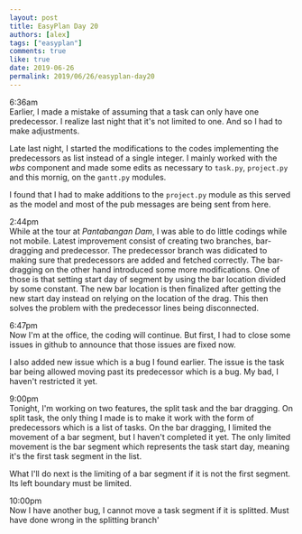 ```yaml
---
layout: post
title: EasyPlan Day 20
authors: [alex]
tags: ["easyplan"]
comments: true
like: true
date: 2019-06-26
permalink: 2019/06/26/easyplan-day20
---
```

6:36am  
Earlier, I made a mistake of assuming that a task can only have one predecessor. I realize last night that it's not limited to one. And so I had to make adjustments.

Late last night, I started the modifications to the codes implementing the predecessors as list instead of a single integer. I mainly worked with the _wbs_ component and made some edits as necessary to ```task.py```, ```project.py``` and this mornig, on the ```gantt.py``` modules.

I found that I had to make additions to the ```project.py``` module as this served as the model and most of the pub messages are being sent from here.

2:44pm  
While at the tour at _Pantabangan Dam_, I was able to do little codings while not mobile. Latest improvement consist of creating two branches, bar-dragging and predecessor. The predecessor branch was didicated to making sure that predecessors are added and fetched correctly. The bar-dragging on the other hand introduced some more modifications. One of those is that setting start day of segment by using the bar location divided by some constant. The new bar location is then finalized after getting the new start day instead on relying on the location of the drag. This then solves the problem with the predecessor lines being disconnected.

6:47pm  
Now I'm at the office, the coding will continue. But first, I had to close some issues in github to announce that those issues are fixed now.

I also added new issue which is a bug I found earlier. The issue is the task bar being allowed moving past its predecessor which is a bug. My bad, I haven't restricted it yet.

9:00pm  
Tonight, I'm working on two features, the split task and the bar dragging. On split task, the only thing I made is to make it work with the form of predecessors which is a list of tasks. On the bar dragging, I limited the movement of a bar segment, but I haven't completed it yet. The only limited movement is the bar segment which represents the task start day, meaning it's the first task segment in the list.

What I'll do next is the limiting of a bar segment if it is not the first segment. Its left boundary must be limited.

10:00pm  
Now I have another bug, I cannot move a task segment if it is splitted. Must have done wrong in the splitting branch'
